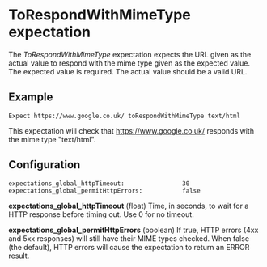 # ToRespondWithMimeType expectation

The _ToRespondWithMimeType_ expectation expects the URL given as the actual value to respond with the mime type given as the expected value. The expected value is required. The actual value should be a valid URL.

## Example

```
Expect https://www.google.co.uk/ toRespondWithMimeType text/html
```

This expectation will check that https://www.google.co.uk/ responds with the mime type "text/html".

## Configuration

```
expectations_global_httpTimeout:                30
expectations_global_permitHttpErrors:           false
```
**expectations_global_httpTimeout** (float) Time, in seconds, to wait for a HTTP response before timing out. Use 0 for no timeout.

**expectations_global_permitHttpErrors** (boolean) If true, HTTP errors (4xx and 5xx responses) will still have their MIME types checked. When false (the default), HTTP errors will cause the expectation to return an ERROR result.
